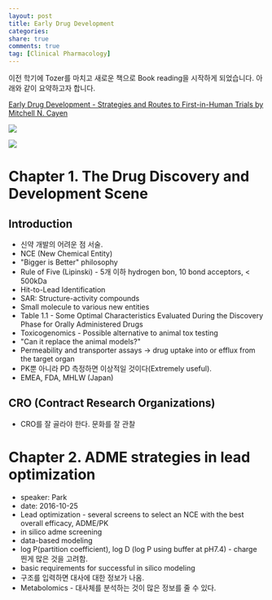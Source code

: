 ```yaml
---
layout: post
title: Early Drug Development
categories: 
share: true
comments: true
tag: [Clinical Pharmacology]
---
```


이전 학기에 Tozer를 마치고 새로운 책으로 Book reading을 시작하게 되었습니다. 아래와 같이 요약하고자 합니다.

[Early Drug Development - Strategies and Routes to First-in-Human Trials by Mitchell N. Cayen](https://www.amazon.com/Early-Drug-Development-First-Human/dp/0470170867)

![](https://images-na.ssl-images-amazon.com/images/I/51mstpfe5qL._SX329_BO1,204,203,200_.jpg)

![](http://www.drugstorenews.com/sites/drugstorenews.com/files/field_main_image/2016-04/NovelNewDrugs_main.jpg)

# Chapter 1. The Drug Discovery and Development Scene

## Introduction

- 신약 개발의 어려운 점 서술.
- NCE (New Chemical Entity)
- "Bigger is Better" philosophy
- Rule of Five (Lipinski) - 5개 이하 hydrogen bon, 10 bond acceptors, < 500kDa
- Hit-to-Lead Identification
- SAR: Structure-activity compounds
- Small molecule to various new entities
- Table 1.1 - Some Optimal Characteristics Evaluated During the Discovery Phase for Orally Administered Drugs
- Toxicogenomics - Possible alternative to animal tox testing
- "Can it replace the animal models?"
- Permeability and transporter assays -> drug uptake into or efflux from the target organ
- PK뿐 아니라 PD 측정하면 이상적일 것이다(Extremely useful).
- EMEA, FDA, MHLW (Japan)

## CRO (Contract Research Organizations)
- CRO를 잘 골라야 한다. 문화를 잘 관찰

# Chapter 2. ADME strategies in lead optimization
- speaker: Park
- date: 2016-10-25
- Lead optimization - several screens to select an NCE with the best overall efficacy, ADME/PK
- in silico adme screening
- data-based modeling
- log P(partition coefficient), log D (log P using buffer at pH7.4) - charge 띈게 많은 것을 고려함.
- basic requirements for successful in silico modeling
- 구조를 입력하면 대사에 대한 정보가 나옴.
- Metabolomics - 대사체를 분석하는 것이 많은 정보를 줄 수 있다.


